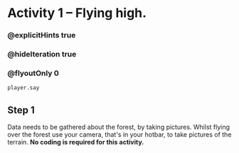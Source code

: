 # Activity 1 – Flying high.

### @explicitHints true
### @hideIteration true 
### @flyoutOnly 0

```python
player.say
```
## Step 1
Data needs to be gathered about the forest, by taking pictures.
Whilst flying over the forest use your camera, that's in your hotbar, to take pictures of the terrain. 
**No coding is required for this activity.**

